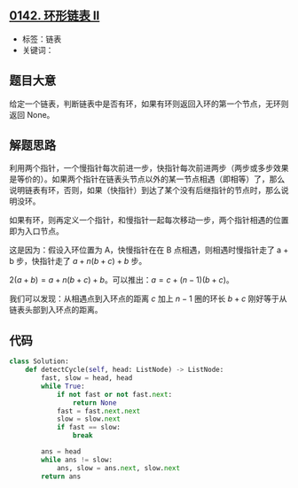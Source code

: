 ## [0142. 环形链表 II](https://leetcode-cn.com/problems/linked-list-cycle-ii/)

- 标签：链表
- 关键词：

## 题目大意

给定一个链表，判断链表中是否有环，如果有环则返回入环的第一个节点，无环则返回 None。

## 解题思路

利用两个指针，一个慢指针每次前进一步，快指针每次前进两步（两步或多步效果是等价的）。如果两个指针在链表头节点以外的某一节点相遇（即相等）了，那么说明链表有环，否则，如果（快指针）到达了某个没有后继指针的节点时，那么说明没环。

如果有环，则再定义一个指针，和慢指针一起每次移动一步，两个指针相遇的位置即为入口节点。

这是因为：假设入环位置为 A，快慢指针在在 B 点相遇，则相遇时慢指针走了 a + b 步，快指针走了 $a + n(b+c) + b$ 步。

$2(a + b) = a + n(b + c) + b$。可以推出：$a = c + (n-1)(b + c)$。

我们可以发现：从相遇点到入环点的距离 $c$ 加上 $n-1$ 圈的环长 $b + c$ 刚好等于从链表头部到入环点的距离。

## 代码

```Python
class Solution:
    def detectCycle(self, head: ListNode) -> ListNode:
        fast, slow = head, head
        while True:
            if not fast or not fast.next:
                return None
            fast = fast.next.next
            slow = slow.next
            if fast == slow:
                break

        ans = head
        while ans != slow:
            ans, slow = ans.next, slow.next
        return ans
```

